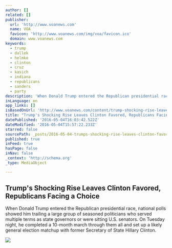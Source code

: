 ```yaml
---
author: []
related: []
publisher:
  url: 'http://www.voanews.com'
  name: VOA
  favicon: 'http://www.voanews.com/img/voa/favicon.ico'
  domain: www.voanews.com
keywords:
  - trump
  - dallek
  - helmke
  - clinton
  - cruz
  - kasich
  - indiana
  - republicans
  - sanders
  - party
description: 'When Donald Trump entered the Republican presidential race, national polls showed him trailing a large group of seasoned politicians who served multiple terms as state governors or were sitting U.S. senators. On Tuesday night, he completed a 10-month march through them all and set up a likely general election matchup with former Secretary of State Hillary Clinton.'
inLanguage: en
app_links: []
isBasedOnUrl: 'http://www.voanews.com/content/trump-shocking-rise-leaves-clinton-favored-republicans-facing-a-choice/3314643.html'
title: "Trump's Shocking Rise Leaves Clinton Favored, Republicans Facing a Choice"
datePublished: '2016-05-04T16:03:42.522Z'
dateModified: '2016-05-04T15:57:22.233Z'
starred: false
sourcePath: _posts/2016-05-04-trumps-shocking-rise-leaves-clinton-favored-republicans-fa.md
published: true
inFeed: true
hasPage: false
inNav: false
_context: 'http://schema.org'
_type: MediaObject

---
```

<article style=""><h1>Trump's Shocking Rise Leaves Clinton Favored, Republicans Facing a Choice</h1><p>When Donald Trump entered the Republican presidential race, national polls showed him trailing a large group of seasoned politicians who served multiple terms as state governors or were sitting U.S. senators. On Tuesday night, he completed a 10-month march through them all and set up a likely general election matchup with former Secretary of State Hillary Clinton.</p><img src="http://gdb.voanews.com/FF848455-2B8E-4EF4-8FF6-05E6431124F0_mw1024_mh1024_s.jpg" /></article>